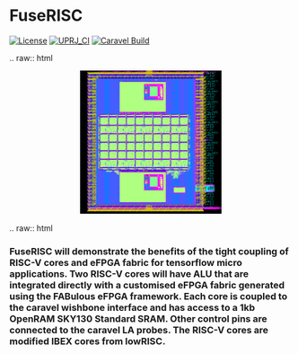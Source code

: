 # FuseRISC 

[![License](https://img.shields.io/badge/License-Apache%202.0-blue.svg)](https://opensource.org/licenses/Apache-2.0) [![UPRJ_CI](https://github.com/efabless/caravel_project_example/actions/workflows/user_project_ci.yml/badge.svg)](https://github.com/efabless/caravel_project_example/actions/workflows/user_project_ci.yml) [![Caravel Build](https://github.com/efabless/caravel_project_example/actions/workflows/caravel_build.yml/badge.svg)](https://github.com/efabless/caravel_project_example/actions/workflows/caravel_build.yml)


.. raw:: html

   <p align="center">
   <img src="./docs/source/fuserisc.png" width="50%" height="50%">
   </p>

.. raw:: html
### FuseRISC will demonstrate the benefits of the tight coupling of RISC-V cores and eFPGA fabric for tensorflow micro applications. Two RISC-V cores will have ALU that are integrated directly with a customised eFPGA fabric generated using the FABulous eFPGA framework. Each core is coupled to the caravel wishbone interface and has access to a 1kb OpenRAM SKY130 Standard SRAM. Other control pins are connected to the caravel LA probes. The RISC-V cores are modified IBEX cores from lowRISC.


